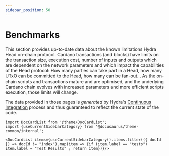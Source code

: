 ```yaml
---
sidebar_position: 50
---
```


# Benchmarks

This section provides up-to-date data about the known limitations Hydra Head on-chain protocol. Cardano transactions (and blocks) have limits on the transaction size, execution cost, number of inputs and outputs which are dependent on the network parameters and which impact the capabilities of the Head protocol: How many parties can take part in a Head, how many UTxO can be committed to the Head, how many can be fan-out... As the on-chain scripts and transactions mature and are optimised, and the underlying Cardano chain evolves with increased parameters and more efficient scripts execution, those limits will change.

The data provided in those pages is _generated_ by Hydra's [Continuous Integration](https://github.com/input-output-hk/hydra/actions/workflows/ci-nix.yaml) process and thus guaranteed to reflect the current state of the code.

```mdx-code-block
import DocCardList from '@theme/DocCardList';
import {useCurrentSidebarCategory} from '@docusaurus/theme-common/internal';

<DocCardList items={useCurrentSidebarCategory().items.filter(({ docId }) => docId != "index").map(item => {if (item.label == "tests") item.label = "Test Results" ; return item})}/>
```
